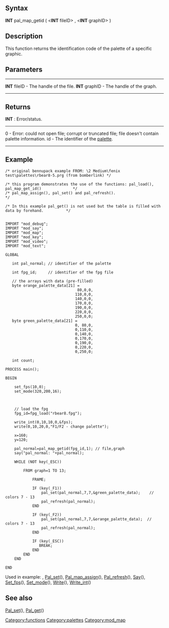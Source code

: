 Syntax
------

**INT** pal\_map\_getid ( &lt;**INT** fileID&gt; , &lt;**INT**
graphID&gt; )

Description
-----------

This function returns the identification code of the palette of a
specific graphic.

Parameters
----------

  ----------------- ----------------------------
  **INT** fileID    - The handle of the file.
  **INT** graphID   - The handle of the graph.
  ----------------- ----------------------------

Returns
-------

**INT** : Error/status.

  ---- ----------------------------------------------------------------------------------------------------
  0    - Error: could not open file; corrupt or truncated file; file doesn't contain palette information.
  id   - The identifier of the [palette](palette "wikilink").
  ---- ----------------------------------------------------------------------------------------------------

Example
-------

    /* original bennupack example FROM: \2 Medium\fenix test\palettes\rbear8-5.prg (from bomberlink) */

    /* this program demonstrates the use of the functions: pal_load(), pal_map_get_id()              */
    /* pal_map_assign(), pal_set() and pal_refresh().                                                */

    /* In this example pal_get() is not used but the table is filled with data by forehand.          */


    IMPORT "mod_debug";
    IMPORT "mod_say";
    IMPORT "mod_map";
    IMPORT "mod_key";
    IMPORT "mod_video";
    IMPORT "mod_text";

    GLOBAL

       int pal_normal; // identifier of the palette
       
       int fpg_id;     // identifier of the fpg file
       
       // the arrays with data (pre-filled)   
       byte orange_palette_data[21] =
                                    80,0,0,
                                   110,0,0,
                                   140,0,0,
                                   170,0,0,
                                   190,0,0,
                                   220,0,0,
                                   250,0,0;
       byte green_palette_data[21] =
                                   0, 80,0,
                                   0,110,0,
                                   0,140,0,
                                   0,170,0,
                                   0,190,0,
                                   0,220,0,
                                   0,250,0;
                                   
       int count;

    PROCESS main();   
       
    BEGIN

        set_fps(10,0);
        set_mode(320,200,16);



        // load the fpg
        fpg_id=fpg_load("rbear8.fpg");

        write_int(0,10,10,0,&fps);
        write(0,10,20,0,"F1/F2 - change palette");

        x=160;
        y=120;

        pal_normal=pal_map_getid(fpg_id,1); // file,graph   
        say("pal_normal: "+pal_normal);

        WHILE (NOT key(_ESC))
        
            FROM graph=1 TO 13;
            
                FRAME;
                
                IF (key(_F1))
                    pal_set(pal_normal,7,7,&green_palette_data);    // colors 7 - 13
                    pal_refresh(pal_normal);
                END
                
                IF (key(_F2))
                    pal_set(pal_normal,7,7,&orange_palette_data);  // colors 7 - 13
                    pal_refresh(pal_normal);
                END
                
                IF (key(_ESC)) 
                   BREAK; 
                END
            END
        END

    END

Used in example: , [Pal\_set](Pal_set "wikilink")(),
[Pal\_map\_assign](Pal_map_assign "wikilink")(),
[Pal\_refresh](Pal_refresh "wikilink")(), [Say](Say "wikilink")(),
[Set\_fps](Set_fps "wikilink")(), [Set\_mode](Set_mode "wikilink")(),
[Write](Write "wikilink")(), [Write\_int](Write_int "wikilink")()

See also
--------

[Pal\_set](Pal_set "wikilink")(), [Pal\_get](Pal_get "wikilink")()

<Category:functions> <Category:palettes> <Category:mod_map>
